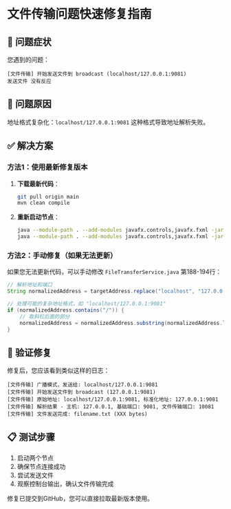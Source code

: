 # 文件传输问题快速修复指南

## 🐛 问题症状

您遇到的问题：
```
[文件传输] 开始发送文件到 broadcast (localhost/127.0.0.1:9081)
发送文件 没有反应
```

## 🔧 问题原因

地址格式复杂化：`localhost/127.0.0.1:9081` 这种格式导致地址解析失败。

## ✅ 解决方案

### 方法1：使用最新修复版本

1. **下载最新代码**：
   ```bash
   git pull origin main
   mvn clean compile
   ```

2. **重新启动节点**：
   ```bash
   java --module-path . --add-modules javafx.controls,javafx.fxml -jar target\p2p-chat-1.0-SNAPSHOT.jar 8080
   java --module-path . --add-modules javafx.controls,javafx.fxml -jar target\p2p-chat-1.0-SNAPSHOT.jar 8081
   ```

### 方法2：手动修复（如果无法更新）

如果您无法更新代码，可以手动修改 `FileTransferService.java` 第188-194行：

```java
// 解析地址和端口
String normalizedAddress = targetAddress.replace("localhost", "127.0.0.1");

// 处理可能的复杂地址格式，如 "localhost/127.0.0.1:9081"
if (normalizedAddress.contains("/")) {
    // 取斜杠后面的部分
    normalizedAddress = normalizedAddress.substring(normalizedAddress.lastIndexOf("/") + 1);
}
```

## 🚀 验证修复

修复后，您应该看到类似这样的日志：
```
[文件传输] 广播模式，发送给: localhost/127.0.0.1:9081
[文件传输] 开始发送文件到 broadcast (127.0.0.1:9081)
[文件传输] 原始地址: localhost/127.0.0.1:9081, 标准化地址: 127.0.0.1:9081
[文件传输] 解析结果 - 主机: 127.0.0.1, 基础端口: 9081, 文件传输端口: 10081
[文件传输] 文件发送完成: filename.txt (XXX bytes)
```

## 📋 测试步骤

1. 启动两个节点
2. 确保节点连接成功
3. 尝试发送文件
4. 观察控制台输出，确认文件传输完成

修复已提交到GitHub，您可以直接拉取最新版本使用。
